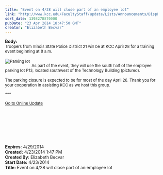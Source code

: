 ```yaml
---
title: "Event on 4/28 will close part of an employee lot"
link: "http://www.kcc.edu/FacultyStaff/update/Lists/Announcements/DispForm.aspx?ID=1489"
sort_date: 1398278870000
pubDate: "23 Apr 2014 18:47:50 GMT"
creator: "Elizabeth Becvar"
---
```


<div><b>Body:</b> <div class="ExternalClass9F01754D94B2461A9212C969CEB6943E">
<div><font size="2">Troopers from Illinois State Police District 21 will be at KCC April 28 for a training event beginning at 8 a.m.</font></div>
<div><br />
<div style="float:left;margin-right:6px"><font size="2"><img alt="Parking lot" src="/FacultyStaff/update/PublishingImages/Parking%20lot.jpg" /></font></div>
<p><font size="2">As part of the event, they will use the south half of the employee parking lot P13, located southwest of the Technology Building (pictured). <br /> <br />The parking closure is expected to be for most of the day April 28. Thank you for your cooperation in assisting KCC as we host this group.</font></p>
<p><font size="2">***</font></p>
<p><a href="/FacultyStaff/update/Pages/dailyupdate.aspx"><font size="2">Go to Online Update</font></a><font size="2"> </font></p>
<p><font size="2"></font> </p>
<p><font size="2"></font> </p></div>
<div><font size="2"></font> </div>
<div><font size="2"></font> </div>
<div><font size="2"></font> </div></div></div>
<div><b>Expires:</b> 4/29/2014</div>
<div><b>Created:</b> 4/23/2014 1:47 PM</div>
<div><b>Created By:</b> Elizabeth Becvar</div>
<div><b>Start Date:</b> 4/23/2014</div>
<div><b>Title:</b> Event on 4/28 will close part of an employee lot</div>
